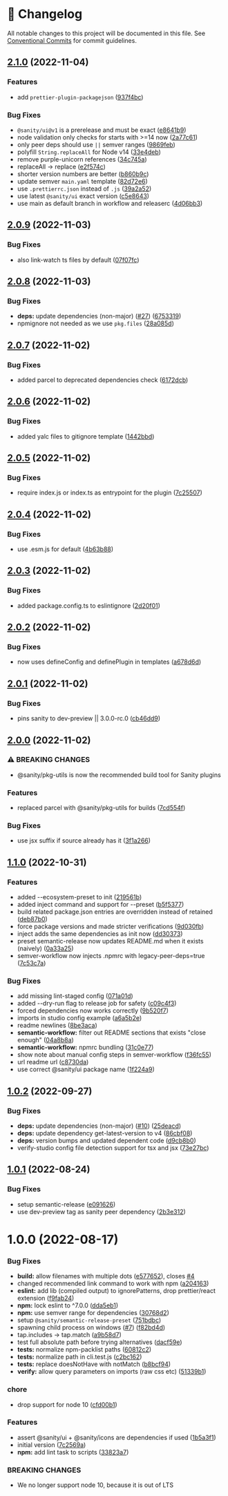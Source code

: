 <!-- markdownlint-disable --><!-- textlint-disable -->

# 📓 Changelog

All notable changes to this project will be documented in this file. See
[Conventional Commits](https://conventionalcommits.org) for commit guidelines.

## [2.1.0](https://github.com/sanity-io/plugin-kit/compare/v2.0.9...v2.1.0) (2022-11-04)

### Features

- add `prettier-plugin-packagejson` ([937f4bc](https://github.com/sanity-io/plugin-kit/commit/937f4bce5f1e5fea3ad5482bca39641b1078b667))

### Bug Fixes

- `@sanity/ui@v1` is a prerelease and must be exact ([e8641b9](https://github.com/sanity-io/plugin-kit/commit/e8641b97a3ecd3ada07e649244ea5a359e27303b))
- node validation only checks for starts with >=14 now ([2a77c61](https://github.com/sanity-io/plugin-kit/commit/2a77c61c3669c766dc8c7573ffe9ab4f3b5a2541))
- only peer deps should use `||` semver ranges ([9869feb](https://github.com/sanity-io/plugin-kit/commit/9869febd0e32324c356003cca2cefeb14bad40f6))
- polyfill `String.replaceAll` for Node v14 ([33e4deb](https://github.com/sanity-io/plugin-kit/commit/33e4debe0346c94694a64f6d1ac02858851ea34b))
- remove purple-unicorn references ([34c745a](https://github.com/sanity-io/plugin-kit/commit/34c745a1bf63edd0ea5f3098e7d0cf84efb4dfca))
- replaceAll -> replace ([e2f574c](https://github.com/sanity-io/plugin-kit/commit/e2f574c1286c2d5b400a89f864d781f2c3f26726))
- shorter version numbers are better ([b860b9c](https://github.com/sanity-io/plugin-kit/commit/b860b9c5c0000fdef22df0427247d91c45ba414b))
- update semver `main.yaml` template ([82d72e6](https://github.com/sanity-io/plugin-kit/commit/82d72e6cb4270ffa015d2a844448a6c58ca7771e))
- use `.prettierrc.json` instead of `.js` ([39a2a52](https://github.com/sanity-io/plugin-kit/commit/39a2a5251d8a807803a79b257e465767b2802939))
- use latest `@sanity/ui` exact version ([c5e8643](https://github.com/sanity-io/plugin-kit/commit/c5e8643d3420d5df0c6696dfb24e7d7d2c1ac1af))
- use main as default branch in workflow and releaserc ([4d06bb3](https://github.com/sanity-io/plugin-kit/commit/4d06bb3f91c7b7f323d90bb60883ab0c8686cc52))

## [2.0.9](https://github.com/sanity-io/plugin-kit/compare/v2.0.8...v2.0.9) (2022-11-03)

### Bug Fixes

- also link-watch ts files by default ([07f07fc](https://github.com/sanity-io/plugin-kit/commit/07f07fc3d3e166bceb1219adb08beda31a8d72fe))

## [2.0.8](https://github.com/sanity-io/plugin-kit/compare/v2.0.7...v2.0.8) (2022-11-03)

### Bug Fixes

- **deps:** update dependencies (non-major) ([#27](https://github.com/sanity-io/plugin-kit/issues/27)) ([6753319](https://github.com/sanity-io/plugin-kit/commit/6753319d7f27dfd29b6d7158cd5e421ee5c4ce84))
- npmignore not needed as we use `pkg.files` ([28a085d](https://github.com/sanity-io/plugin-kit/commit/28a085da8fba960915473c9cce556eb1d2efddbf))

## [2.0.7](https://github.com/sanity-io/plugin-kit/compare/v2.0.6...v2.0.7) (2022-11-02)

### Bug Fixes

- added parcel to deprecated dependencies check ([6172dcb](https://github.com/sanity-io/plugin-kit/commit/6172dcb1c8c96ec8c8d87246bd5998fc4b9ba246))

## [2.0.6](https://github.com/sanity-io/plugin-kit/compare/v2.0.5...v2.0.6) (2022-11-02)

### Bug Fixes

- added yalc files to gitignore template ([1442bbd](https://github.com/sanity-io/plugin-kit/commit/1442bbd09458f61e669a48f41c38270d94abb79b))

## [2.0.5](https://github.com/sanity-io/plugin-kit/compare/v2.0.4...v2.0.5) (2022-11-02)

### Bug Fixes

- require index.js or index.ts as entrypoint for the plugin ([7c25507](https://github.com/sanity-io/plugin-kit/commit/7c25507a105a6e362355d283e67e8726628a6e96))

## [2.0.4](https://github.com/sanity-io/plugin-kit/compare/v2.0.3...v2.0.4) (2022-11-02)

### Bug Fixes

- use .esm.js for default ([4b63b88](https://github.com/sanity-io/plugin-kit/commit/4b63b8813cc931242295e2b74648002c4a58a8a5))

## [2.0.3](https://github.com/sanity-io/plugin-kit/compare/v2.0.2...v2.0.3) (2022-11-02)

### Bug Fixes

- added package.config.ts to eslintignore ([2d20f01](https://github.com/sanity-io/plugin-kit/commit/2d20f018e63f6e309b779d02b7fb8b0b42c372b2))

## [2.0.2](https://github.com/sanity-io/plugin-kit/compare/v2.0.1...v2.0.2) (2022-11-02)

### Bug Fixes

- now uses defineConfig and definePlugin in templates ([a678d6d](https://github.com/sanity-io/plugin-kit/commit/a678d6d63c0d9ae89d60e4a2f49b404209258cd1))

## [2.0.1](https://github.com/sanity-io/plugin-kit/compare/v2.0.0...v2.0.1) (2022-11-02)

### Bug Fixes

- pins sanity to dev-preview || 3.0.0-rc.0 ([cb46dd9](https://github.com/sanity-io/plugin-kit/commit/cb46dd9236d8b735243e5da0ddd363e4e526fe10))

## [2.0.0](https://github.com/sanity-io/plugin-kit/compare/v1.1.0...v2.0.0) (2022-11-02)

### ⚠ BREAKING CHANGES

- @sanity/pkg-utils is now the recommended build tool for Sanity plugins

### Features

- replaced parcel with @sanity/pkg-utils for builds ([7cd554f](https://github.com/sanity-io/plugin-kit/commit/7cd554f9c4044ff0a94cee37f8d5d5e3da19875c))

### Bug Fixes

- use jsx suffix if source already has it ([3f1a266](https://github.com/sanity-io/plugin-kit/commit/3f1a266a5b36500dbcaaa887952e7bce3b87e8a6))

## [1.1.0](https://github.com/sanity-io/plugin-kit/compare/v1.0.2...v1.1.0) (2022-10-31)

### Features

- added --ecosystem-preset to init ([219561b](https://github.com/sanity-io/plugin-kit/commit/219561bc90d29d4babd331588ce16ca6d9b9bdd2))
- added inject command and support for --preset ([b5f5377](https://github.com/sanity-io/plugin-kit/commit/b5f53777f16591f083956ac272c33d619ad1eb65))
- build related package.json entries are overridden instead of retained ([deb87b0](https://github.com/sanity-io/plugin-kit/commit/deb87b04a3730d5f0eefa4896b3d5465b62b505d))
- force package versions and made stricter verifications ([9d030fb](https://github.com/sanity-io/plugin-kit/commit/9d030fb064368c6ffa21958288cd5bd94f97229d))
- inject adds the same dependencies as init now ([dd30373](https://github.com/sanity-io/plugin-kit/commit/dd30373a3f0d0b41c37d9272cb08f202d66812ad))
- preset semantic-release now updates README.md when it exists (naively) ([0a33a25](https://github.com/sanity-io/plugin-kit/commit/0a33a254fc137e8f3b2db0234594e725b432cfd3))
- semver-workflow now injects .npmrc with legacy-peer-deps=true ([7c53c7a](https://github.com/sanity-io/plugin-kit/commit/7c53c7a7edabbe1f219cdeb5438475099acaceb6))

### Bug Fixes

- add missing lint-staged config ([071a01d](https://github.com/sanity-io/plugin-kit/commit/071a01db169d08ae89241af29c7653fb5f1c6569))
- added --dry-run flag to release job for safety ([c09c4f3](https://github.com/sanity-io/plugin-kit/commit/c09c4f32282d2eaabf503ac89918b6071dd5c719))
- forced dependencies now works correctly ([9b520f7](https://github.com/sanity-io/plugin-kit/commit/9b520f72f9715e61e5f4b8d231137fdeb4b392eb))
- imports in studio config example ([a6a5b2e](https://github.com/sanity-io/plugin-kit/commit/a6a5b2ed47f9090354c145b17ae3e32ec0e1347b))
- readme newlines ([8be3aca](https://github.com/sanity-io/plugin-kit/commit/8be3acace8af5c91f1ba6b0d6d23166b1200db8c))
- **semantic-workflow:** filter out README sections that exists "close enough" ([04a8b8a](https://github.com/sanity-io/plugin-kit/commit/04a8b8a63a09ec3a3398b7c1e61c609dafb45568))
- **semantic-workflow:** npmrc bundling ([31c0e77](https://github.com/sanity-io/plugin-kit/commit/31c0e775ad86b27e8c1ca777d983265feecca755))
- show note about manual config steps in semver-workflow ([f36fc55](https://github.com/sanity-io/plugin-kit/commit/f36fc55585fb8f2cba6a157ba0a482f4cef2fcc9))
- url readme url ([c8730da](https://github.com/sanity-io/plugin-kit/commit/c8730da4e65b96a30b1e7d77dd9079c29b272d47))
- use correct @sanity/ui package name ([1f224a9](https://github.com/sanity-io/plugin-kit/commit/1f224a94e65e0a77fbf9d1e2e2abd201ea16914a))

## [1.0.2](https://github.com/sanity-io/plugin-kit/compare/v1.0.1...v1.0.2) (2022-09-27)

### Bug Fixes

- **deps:** update dependencies (non-major) ([#10](https://github.com/sanity-io/plugin-kit/issues/10)) ([25deacd](https://github.com/sanity-io/plugin-kit/commit/25deacdf8b2160222a1da31f88f10421b8d5fdd6))
- **deps:** update dependency get-latest-version to v4 ([86cbf08](https://github.com/sanity-io/plugin-kit/commit/86cbf0878553d0d8e1210aae935f0594395ade7b))
- **deps:** version bumps and updated dependent code ([d9cb8b0](https://github.com/sanity-io/plugin-kit/commit/d9cb8b0148d101ee1d2d33b9f9c590fbdba56a16))
- verify-studio config file detection support for tsx and jsx ([73e27bc](https://github.com/sanity-io/plugin-kit/commit/73e27bc0dbc84153b2067d4c5a67f897d2e6b886))

## [1.0.1](https://github.com/sanity-io/plugin-kit/compare/v1.0.0...v1.0.1) (2022-08-24)

### Bug Fixes

- setup semantic-release ([e091626](https://github.com/sanity-io/plugin-kit/commit/e091626c859f950a91bdb8f17af282f47215ef35))
- use dev-preview tag as sanity peer dependency ([2b3e312](https://github.com/sanity-io/plugin-kit/commit/2b3e31204552cfca5e9c1cd258e5dd94bfc04b54))

# 1.0.0 (2022-08-17)

### Bug Fixes

- **build:** allow filenames with multiple dots ([e577652](https://github.com/sanity-io/plugin-kit/commit/e5776527af48f3d05533e6b277166e8daa53db26)), closes [#4](https://github.com/sanity-io/plugin-kit/issues/4)
- changed recommended link command to work with npm ([a204163](https://github.com/sanity-io/plugin-kit/commit/a204163f1785b41ac3f719dfd0c4a6faf1bbd992))
- **eslint:** add lib (compiled output) to ignorePatterns, drop prettier/react extension ([f9fab24](https://github.com/sanity-io/plugin-kit/commit/f9fab24cfeec538979d6bc9cfe5deeaded3b2dd7))
- **npm:** lock eslint to ^7.0.0 ([dda5eb1](https://github.com/sanity-io/plugin-kit/commit/dda5eb17b073ff1a2f96ad28d12b44e84eef9453))
- **npm:** use semver range for dependencies ([30768d2](https://github.com/sanity-io/plugin-kit/commit/30768d24839626af84661c09bb9f99d3fe6a2d20))
- setup `@sanity/semantic-release-preset` ([751bdbc](https://github.com/sanity-io/plugin-kit/commit/751bdbcc88a364bf97f262bbb36360f87cfd2e39))
- spawning child process on windows ([#7](https://github.com/sanity-io/plugin-kit/issues/7)) ([f82bd4d](https://github.com/sanity-io/plugin-kit/commit/f82bd4daf2741d12eb8391eaf14e2fc7d6d2a6f2))
- tap.includes -> tap.match ([a9b58d7](https://github.com/sanity-io/plugin-kit/commit/a9b58d75d2527ed44fc98921dcd4276d7c944bef))
- test full absolute path before trying alternatives ([dacf59e](https://github.com/sanity-io/plugin-kit/commit/dacf59eb0652451417a86a6600b85a8ee746015d))
- **tests:** normalize npm-packlist paths ([60812c2](https://github.com/sanity-io/plugin-kit/commit/60812c2dcf5508388cb5c24ccf56f6ba268cd388))
- **tests:** normalize path in cli.test.js ([c2bc162](https://github.com/sanity-io/plugin-kit/commit/c2bc162f3c811290aa3f155e48ce6353e0bae4b8))
- **tests:** replace doesNotHave with notMatch ([b8bcf94](https://github.com/sanity-io/plugin-kit/commit/b8bcf946ab582c18bd98c2b6f83ac718511c10b3))
- **verify:** allow query parameters on imports (raw css etc) ([51339b1](https://github.com/sanity-io/plugin-kit/commit/51339b1957c37f972325d01c5ca016972db0b87e))

### chore

- drop support for node 10 ([cfd00b1](https://github.com/sanity-io/plugin-kit/commit/cfd00b13df6fbb096fe1f8a865351aa6847fdd99))

### Features

- assert @sanity/ui + @sanity/icons are dependencies if used ([1b5a3f1](https://github.com/sanity-io/plugin-kit/commit/1b5a3f1e7259af04c377bac3cd07de87c7d63aae))
- initial version ([7c2569a](https://github.com/sanity-io/plugin-kit/commit/7c2569a9365636ad827fd1e375220e48005077e9))
- **npm:** add lint task to scripts ([33823a7](https://github.com/sanity-io/plugin-kit/commit/33823a74d1ab6e1cc060b88572d9dc7a5d1e337f))

### BREAKING CHANGES

- We no longer support node 10, because it is out of LTS
